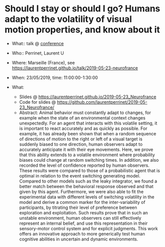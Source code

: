 # Should I stay or should I go? Humans adapt to the volatility of visual motion properties, and know about it

* What:: talk @ [conference](conference_url)
* Who:: Perrinet, Laurent U
* Where: Marseille (France), see https://laurentperrinet.github.io/talk/2019-05-23-neurofrance
* When: 23/05/2019, time: 11:00:00-1:30:00

* What:
  * Slides @ https://laurentperrinet.github.io/2019-05-23_Neurofrance
  * Code for slides @ https://github.com/laurentperrinet/2019-05-23_Neurofrance/
  * Abstract: Animal behavior must constantly adapt to changes, for example when the state of an environmental context changes unexpectedly. For an agent that interacts with this volatile setting, it is important to react accurately and as quickly as possible. For example, it has already been shown that when a random sequence of directions of motion to the right or left of a visual target is suddenly biased to one direction, human observers adapt to accurately anticipate it with their eye movements. Here, we prove that this ability extends to a volatile environment where probability biases could change at random switching times. In addition, we also recorded the level of confidence reported by human observers. These results were compared to those of a probabilistic agent that is optimal in relation to the event switching generating model. Compared to other models such as the leaky integrator, we found a better match between the behavioral response observed and that given by this agent. Furthermore, we were also able to fit the experimental data with different levels of switching volatility in the model and derive a common marker for the inter-variability of participants, by titrating their level of preference between exploration and exploitation. Such results prove that in such an unstable environment, human observers can still effectively represent an internal belief, and use this representation in their sensory-motor control system and for explicit judgments. This work offers an innovative approach to more generically test human cognitive abilities in uncertain and dynamic environments.

